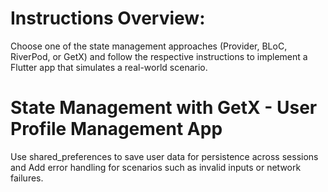 # Instructions Overview:

Choose one of the state management approaches (Provider, BLoC, RiverPod, or GetX) and 
follow the respective instructions to implement a Flutter app that simulates a real-world scenario.

# State Management with GetX - User Profile Management App

Use shared_preferences to save user data for persistence across sessions and 
Add error handling for scenarios such as invalid inputs or network failures.
